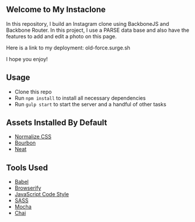 ## Welcome to My Instaclone

In this repository, I build an Instagram clone using BackboneJS and Backbone Router. In this project, I use a PARSE data base and also have the features to add and edit a photo on this page.

Here is a link to my deployment: old-force.surge.sh

I hope you enjoy!

## Usage

- Clone this repo
- Run `npm install` to install all necessary dependencies
- Run `gulp start` to start the server and a handful of other tasks


## Assets Installed By Default

- [Normalize CSS](https://necolas.github.io/normalize.css/)
- [Bourbon](http://bourbon.io/)
- [Neat](http://neat.bourbon.io/)


## Tools Used

- [Babel](https://babeljs.io/)
- [Browserify](http://browserify.org/)
- [JavaScript Code Style](http://jscs.info/)
- [SASS](http://sass-lang.com/)
- [Mocha](https://mochajs.org/)
- [Chai](http://chaijs.com/)

